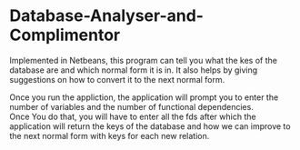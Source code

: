 # Database-Analyser-and-Complimentor
Implemented in Netbeans, this program can tell you what the kes of the database are and which normal form it is in. It also helps by giving suggestions on how to convert it to the next normal form.

Once you run the appliction, the application will prompt you to enter the number of variables and the number of functional dependencies.
<br />Once You do that, you will have to enter all the fds after which the application will return the keys of the database and how we can improve to the next normal form with keys for each new relation.
